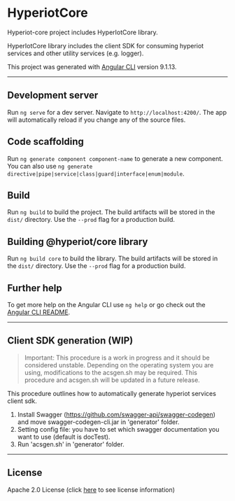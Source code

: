 # HyperiotCore

Hyperiot-core project includes HyperIotCore library.

HyperIotCore library includes the client SDK for consuming hyperiot services and other utility services (e.g. logger).

This project was generated with [Angular CLI](https://github.com/angular/angular-cli) version 9.1.13.

---

## Development server

Run `ng serve` for a dev server. Navigate to `http://localhost:4200/`. The app will automatically reload if you change any of the source files.

## Code scaffolding

Run `ng generate component component-name` to generate a new component. You can also use `ng generate directive|pipe|service|class|guard|interface|enum|module`.

## Build

Run `ng build` to build the project. The build artifacts will be stored in the `dist/` directory. Use the `--prod` flag for a production build.

## Building @hyperiot/core library

Run `ng build core` to build the library. The build artifacts will be stored in the `dist/` directory. Use the `--prod` flag for a production build.

## Further help

To get more help on the Angular CLI use `ng help` or go check out the [Angular CLI README](https://github.com/angular/angular-cli/blob/master/README.md).

---
## Client SDK generation (WIP)

>Important: This procedure is a work in progress and it should be considered unstable. Depending on the operating system you are using, modifications to the acsgen.sh may be required. This procedure and acsgen.sh  will be updated in a future release.

This procedure outlines how to automatically generate hyperiot services client sdk.

1. Install Swagger (https://github.com/swagger-api/swagger-codegen) and move swagger-codegen-cli.jar in 'generator' folder.
2. Setting config file: you have to set which swagger documentation you want to use (default is docTest).
3. Run 'acsgen.sh' in 'generator' folder.

---
## License

Apache 2.0 License (click [here](./License.MD) to see license information)